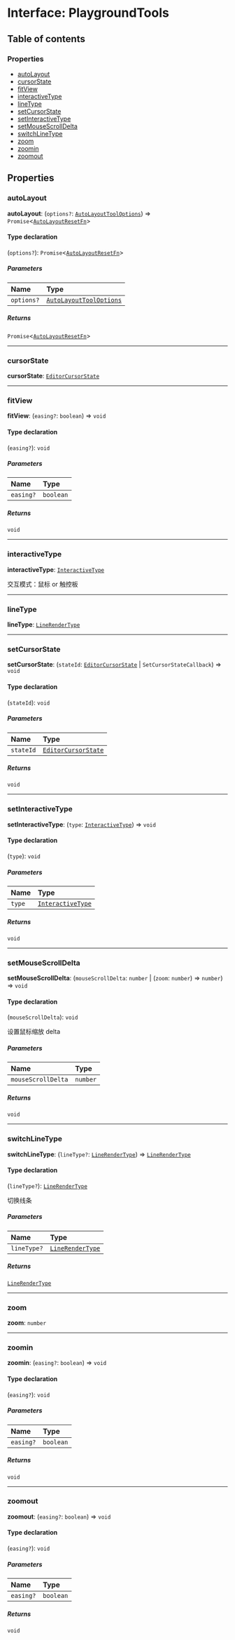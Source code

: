 # Interface: PlaygroundTools

## Table of contents

### Properties

* [autoLayout](/en/auto-docs/free-layout-editor/interfaces/PlaygroundTools.md#autolayout)
* [cursorState](/en/auto-docs/free-layout-editor/interfaces/PlaygroundTools.md#cursorstate)
* [fitView](/en/auto-docs/free-layout-editor/interfaces/PlaygroundTools.md#fitview)
* [interactiveType](/en/auto-docs/free-layout-editor/interfaces/PlaygroundTools.md#interactivetype)
* [lineType](/en/auto-docs/free-layout-editor/interfaces/PlaygroundTools.md#linetype)
* [setCursorState](/en/auto-docs/free-layout-editor/interfaces/PlaygroundTools.md#setcursorstate)
* [setInteractiveType](/en/auto-docs/free-layout-editor/interfaces/PlaygroundTools.md#setinteractivetype)
* [setMouseScrollDelta](/en/auto-docs/free-layout-editor/interfaces/PlaygroundTools.md#setmousescrolldelta)
* [switchLineType](/en/auto-docs/free-layout-editor/interfaces/PlaygroundTools.md#switchlinetype)
* [zoom](/en/auto-docs/free-layout-editor/interfaces/PlaygroundTools.md#zoom)
* [zoomin](/en/auto-docs/free-layout-editor/interfaces/PlaygroundTools.md#zoomin)
* [zoomout](/en/auto-docs/free-layout-editor/interfaces/PlaygroundTools.md#zoomout)

## Properties

### autoLayout

**autoLayout**: (`options?`: [`AutoLayoutToolOptions`](/en/auto-docs/free-layout-editor/types/AutoLayoutToolOptions.md)) => `Promise`<[`AutoLayoutResetFn`](/en/auto-docs/free-layout-editor/types/AutoLayoutResetFn.md)>

#### Type declaration

(`options?`): `Promise`<[`AutoLayoutResetFn`](/en/auto-docs/free-layout-editor/types/AutoLayoutResetFn.md)>

##### Parameters

| Name | Type |
| :------ | :------ |
| `options?` | [`AutoLayoutToolOptions`](/en/auto-docs/free-layout-editor/types/AutoLayoutToolOptions.md) |

##### Returns

`Promise`<[`AutoLayoutResetFn`](/en/auto-docs/free-layout-editor/types/AutoLayoutResetFn.md)>

***

### cursorState

**cursorState**: [`EditorCursorState`](/en/auto-docs/free-layout-editor/enums/EditorCursorState.md)

***

### fitView

**fitView**: (`easing?`: `boolean`) => `void`

#### Type declaration

(`easing?`): `void`

##### Parameters

| Name | Type |
| :------ | :------ |
| `easing?` | `boolean` |

##### Returns

`void`

***

### interactiveType

**interactiveType**: [`InteractiveType`](/en/auto-docs/free-layout-editor/enums/InteractiveType.md)

交互模式：鼠标 or 触控板

***

### lineType

**lineType**: [`LineRenderType`](/en/auto-docs/free-layout-editor/types/LineRenderType.md)

***

### setCursorState

**setCursorState**: (`stateId`: [`EditorCursorState`](/en/auto-docs/free-layout-editor/enums/EditorCursorState.md) | `SetCursorStateCallback`) => `void`

#### Type declaration

(`stateId`): `void`

##### Parameters

| Name | Type |
| :------ | :------ |
| `stateId` | [`EditorCursorState`](/en/auto-docs/free-layout-editor/enums/EditorCursorState.md) | `SetCursorStateCallback` |

##### Returns

`void`

***

### setInteractiveType

**setInteractiveType**: (`type`: [`InteractiveType`](/en/auto-docs/free-layout-editor/enums/InteractiveType.md)) => `void`

#### Type declaration

(`type`): `void`

##### Parameters

| Name | Type |
| :------ | :------ |
| `type` | [`InteractiveType`](/en/auto-docs/free-layout-editor/enums/InteractiveType.md) |

##### Returns

`void`

***

### setMouseScrollDelta

**setMouseScrollDelta**: (`mouseScrollDelta`: `number` | (`zoom`: `number`) => `number`) => `void`

#### Type declaration

(`mouseScrollDelta`): `void`

设置鼠标缩放 delta

##### Parameters

| Name | Type |
| :------ | :------ |
| `mouseScrollDelta` | `number` | (`zoom`: `number`) => `number` |

##### Returns

`void`

***

### switchLineType

**switchLineType**: (`lineType?`: [`LineRenderType`](/en/auto-docs/free-layout-editor/types/LineRenderType.md)) => [`LineRenderType`](/en/auto-docs/free-layout-editor/types/LineRenderType.md)

#### Type declaration

(`lineType?`): [`LineRenderType`](/en/auto-docs/free-layout-editor/types/LineRenderType.md)

切换线条

##### Parameters

| Name | Type |
| :------ | :------ |
| `lineType?` | [`LineRenderType`](/en/auto-docs/free-layout-editor/types/LineRenderType.md) |

##### Returns

[`LineRenderType`](/en/auto-docs/free-layout-editor/types/LineRenderType.md)

***

### zoom

**zoom**: `number`

***

### zoomin

**zoomin**: (`easing?`: `boolean`) => `void`

#### Type declaration

(`easing?`): `void`

##### Parameters

| Name | Type |
| :------ | :------ |
| `easing?` | `boolean` |

##### Returns

`void`

***

### zoomout

**zoomout**: (`easing?`: `boolean`) => `void`

#### Type declaration

(`easing?`): `void`

##### Parameters

| Name | Type |
| :------ | :------ |
| `easing?` | `boolean` |

##### Returns

`void`

